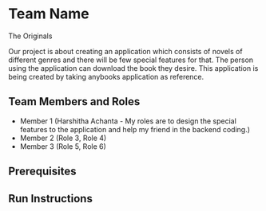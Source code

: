 # Team Name
The Originals

Our project is about creating an application which consists of novels of different genres and there will be few special features for that. The person using the application can download the book they desire. This application is being created by taking anybooks application as reference.

## Team Members and Roles

* Member 1 (Harshitha Achanta - My roles are to design the special features to the application and help my friend in the backend coding.)
* Member 2 (Role 3, Role 4)
* Member 3 (Role 5, Role 6)

## Prerequisites

## Run Instructions
